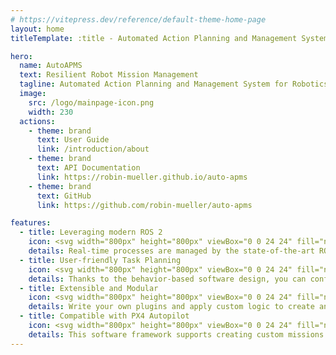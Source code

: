 ```yaml
---
# https://vitepress.dev/reference/default-theme-home-page
layout: home
titleTemplate: :title - Automated Action Planning and Management System

hero:
  name: AutoAPMS
  text: Resilient Robot Mission Management
  tagline: Automated Action Planning and Management System for Robotics
  image:
    src: /logo/mainpage-icon.png
    width: 230
  actions:
    - theme: brand
      text: User Guide
      link: /introduction/about
    - theme: brand
      text: API Documentation
      link: https://robin-mueller.github.io/auto-apms
    - theme: brand
      text: GitHub
      link: https://github.com/robin-mueller/auto-apms

features:
  - title: Leveraging modern ROS 2
    icon: <svg width="800px" height="800px" viewBox="0 0 24 24" fill="none" xmlns="http://www.w3.org/2000/svg"> <g id="SVGRepo_bgCarrier" stroke-width="0"/> <g id="SVGRepo_tracerCarrier" stroke-linecap="round" stroke-linejoin="round"/> <g id="SVGRepo_iconCarrier"> <path d="M7 10C7 8.58579 7 7.87868 7.43934 7.43934C7.87868 7 8.58579 7 10 7H14C15.4142 7 16.1213 7 16.5607 7.43934C17 7.87868 17 8.58579 17 10V14C17 15.4142 17 16.1213 16.5607 16.5607C16.1213 17 15.4142 17 14 17H10C8.58579 17 7.87868 17 7.43934 16.5607C7 16.1213 7 15.4142 7 14V10Z" stroke="#05b8cf" stroke-width="1.5"/> <path d="M4 12C4 8.22876 4 6.34315 5.17157 5.17157C6.34315 4 8.22876 4 12 4C15.7712 4 17.6569 4 18.8284 5.17157C20 6.34315 20 8.22876 20 12C20 15.7712 20 17.6569 18.8284 18.8284C17.6569 20 15.7712 20 12 20C8.22876 20 6.34315 20 5.17157 18.8284C4 17.6569 4 15.7712 4 12Z" stroke="#05b8cf" stroke-width="1.5"/> <path d="M4 12H2" stroke="#05b8cf" stroke-width="1.5" stroke-linecap="round"/> <path d="M22 12H20" stroke="#05b8cf" stroke-width="1.5" stroke-linecap="round"/> <path d="M4 9H2" stroke="#05b8cf" stroke-width="1.5" stroke-linecap="round"/> <path d="M22 9H20" stroke="#05b8cf" stroke-width="1.5" stroke-linecap="round"/> <path d="M4 15H2" stroke="#05b8cf" stroke-width="1.5" stroke-linecap="round"/> <path d="M22 15H20" stroke="#05b8cf" stroke-width="1.5" stroke-linecap="round"/> <path d="M12 20L12 22" stroke="#05b8cf" stroke-width="1.5" stroke-linecap="round"/> <path d="M12 2L12 4" stroke="#05b8cf" stroke-width="1.5" stroke-linecap="round"/> <path d="M9 20L9 22" stroke="#05b8cf" stroke-width="1.5" stroke-linecap="round"/> <path d="M9 2L9 4" stroke="#05b8cf" stroke-width="1.5" stroke-linecap="round"/> <path d="M15 20L15 22" stroke="#05b8cf" stroke-width="1.5" stroke-linecap="round"/> <path d="M15 2L15 4" stroke="#05b8cf" stroke-width="1.5" stroke-linecap="round"/> </g> </svg>
    details: Real-time processes are managed by the state-of-the-art ROS 2 middleware
  - title: User-friendly Task Planning
    icon: <svg width="800px" height="800px" viewBox="0 0 24 24" fill="none" xmlns="http://www.w3.org/2000/svg"> <g id="SVGRepo_bgCarrier" stroke-width="0"/> <g id="SVGRepo_tracerCarrier" stroke-linecap="round" stroke-linejoin="round"/> <g id="SVGRepo_iconCarrier"> <circle cx="5" cy="5" r="3" stroke="#05b8cf" stroke-width="1.5"/> <circle cx="19" cy="19" r="3" stroke="#05b8cf" stroke-width="1.5"/> <path d="M11.0002 4.25C10.586 4.25 10.2502 4.58579 10.2502 5C10.2502 5.41421 10.586 5.75 11.0002 5.75V4.25ZM13.0002 19L13.5305 19.5303C13.8234 19.2374 13.8234 18.7626 13.5305 18.4697L13.0002 19ZM17.2059 8.68732L17.6085 9.32007L17.2059 8.68732ZM6.79459 15.3127L7.19725 15.9454H7.19725L6.79459 15.3127ZM12.0305 16.9697C11.7377 16.6768 11.2628 16.6768 10.9699 16.9697C10.677 17.2626 10.677 17.7374 10.9699 18.0303L12.0305 16.9697ZM10.9699 19.9697C10.677 20.2626 10.677 20.7374 10.9699 21.0303C11.2628 21.3232 11.7377 21.3232 12.0305 21.0303L10.9699 19.9697ZM16.1321 4.25H11.0002V5.75H16.1321V4.25ZM13.0002 18.25H7.86833V19.75H13.0002V18.25ZM16.8032 8.05458L6.39193 14.6799L7.19725 15.9454L17.6085 9.32007L16.8032 8.05458ZM13.5305 18.4697L12.0305 16.9697L10.9699 18.0303L12.4699 19.5303L13.5305 18.4697ZM12.4699 18.4697L10.9699 19.9697L12.0305 21.0303L13.5305 19.5303L12.4699 18.4697ZM7.86833 18.25C6.61778 18.25 6.14219 16.6168 7.19725 15.9454L6.39193 14.6799C4.07083 16.157 5.11709 19.75 7.86833 19.75V18.25ZM16.1321 5.75C17.3827 5.75 17.8582 7.38318 16.8032 8.05458L17.6085 9.32007C19.9296 7.843 18.8833 4.25 16.1321 4.25V5.75Z" fill="#05b8cf"/> </g> </svg>
    details: Thanks to the behavior-based software design, you can configure missions using a high level of abstraction
  - title: Extensible and Modular
    icon: <svg width="800px" height="800px" viewBox="0 0 24 24" fill="none" xmlns="http://www.w3.org/2000/svg"> <g id="SVGRepo_bgCarrier" stroke-width="0"/> <g id="SVGRepo_tracerCarrier" stroke-linecap="round" stroke-linejoin="round"/> <g id="SVGRepo_iconCarrier"> <path d="M17 7.82959L18.6965 9.35641C20.239 10.7447 21.0103 11.4389 21.0103 12.3296C21.0103 13.2203 20.239 13.9145 18.6965 15.3028L17 16.8296" stroke="#05b8cf" stroke-width="1.5" stroke-linecap="round"/> <path d="M13.9868 5L12 12.4149L10.0132 19.8297" stroke="#05b8cf" stroke-width="1.5" stroke-linecap="round"/> <path d="M7.00005 7.82959L5.30358 9.35641C3.76102 10.7447 2.98975 11.4389 2.98975 12.3296C2.98975 13.2203 3.76102 13.9145 5.30358 15.3028L7.00005 16.8296" stroke="#05b8cf" stroke-width="1.5" stroke-linecap="round"/> </g> </svg>
    details: Write your own plugins and apply custom logic to create any kind of behavior you'd like
  - title: Compatible with PX4 Autopilot
    icon: <svg width="800px" height="800px" viewBox="0 0 24 24" fill="none" xmlns="http://www.w3.org/2000/svg"> <g id="SVGRepo_bgCarrier" stroke-width="0"/> <g id="SVGRepo_tracerCarrier" stroke-linecap="round" stroke-linejoin="round"/> <g id="SVGRepo_iconCarrier"> <path d="M6 11V11.6132C6 11.9369 6 12.0988 6.04575 12.2448C6.08624 12.374 6.15256 12.4936 6.24069 12.5965C6.34025 12.7127 6.4775 12.7984 6.752 12.97L7.75339 13.5959M18 11V11.6132C18 11.9369 18 12.0988 17.9542 12.2448C17.9138 12.374 17.8474 12.4936 17.7593 12.5965C17.6597 12.7127 17.5225 12.7984 17.248 12.97L16.2466 13.5959M7.75339 13.5959C8.32199 12.0794 9.78495 11 11.5 11H12.5C14.2151 11 15.678 12.0794 16.2466 13.5959M7.75339 13.5959L8.85714 14.2857M16.2466 13.5959L15.1429 14.2857M8 18V16.2361C8 16.0808 8.03614 15.9277 8.10557 15.7889L8.85714 14.2857M16 18V16.2361C16 16.0808 15.9639 15.9277 15.8944 15.7889L15.1429 14.2857M15.1429 14.2857L14.3891 14.7568C14.2444 14.8473 14.172 14.8925 14.0943 14.9245C14.0254 14.9529 13.9535 14.9736 13.88 14.986C13.7972 15 13.7118 15 13.5411 15H10.4589C10.2882 15 10.2028 15 10.12 14.986C10.0465 14.9736 9.9746 14.9529 9.90567 14.9245C9.82802 14.8925 9.75564 14.8473 9.61088 14.7568L8.85714 14.2857M2 8H10M14 8H22M6 8V6M18 8V6" stroke="#05b8cf" stroke-width="2" stroke-linecap="round" stroke-linejoin="round"/> </g> </svg>
    details: This software framework supports creating custom missions for unmanned systems running PX4
---
```

